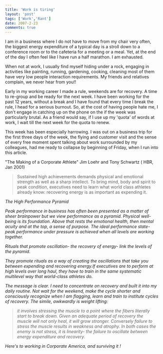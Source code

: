 ```yaml
---
title: 'Work is tiring'
layout: 'post'
tags: ['Work','Rant']
date: 2007-2-23
comments: true
---
```



I am in a business where I do not have to move from my chair very often, the biggest energy expenditure of a typical day is a stroll down to a conference room or to the cafeteria for a meeting or a meal. Yet, at the end of the day I often feel like I have run a half marathon. I am exhausted.
<!--more-->

<p>When not at work, I usually find myself hiding under a rock, engaging in activities like painting, running, gardening, cooking, cleaning most of them have very low people interaction requirements. My friends and relatives complain, we never hear from you!!</p>

<p>Early in my working career I made a rule, weekends are for recovery. A time to re-group and be ready for the next week. I have been working for the past 12 years, without a break and I have found that every time I break the rule, I head for a serious burnout. So, at the cost of having people hate me, I don't engage in catching up on the phone on the if the week was particularly brutal. As a friend would say, if I use up my 'quota' of words at work, I wait till the next week for the quota to renew.</p>

<p>This week has been especially harrowing. I was out on a business trip for the first three days of the week, the flying and customer visit and the sense of every free moment spent talking about work surrounded by my colleagues, had me ready to collapse by beginning of Friday, when I run into this article.</p>

<p>"The Making of a Corporate Athlete" Jim Loehr and Tony Schwartz ( HBR, Jan 2001)

<blockquote>Sustained high achievements demands physical and emotional strength as well as a sharp intellect. To bring mind, body and spirit to peak condition, executives need to learn what world class athletes already know: recovering energy is as important as expending it.</blockquote>

<i>The High Performance Pyramid<i>

<p>Peak performance in business has often been presented as a matter of sheer brainpower but we view performance as a pyramid. Physical well-being is its foundation. Above that rests the emotional health, then mental acuity and at the top, a sense of purpose. The ideal performance state- <i>peak performance under pressure<i> is achieved when all levels are working together.</p>

<p>Rituals that promote oscillation- the recovery of energy- link the levels of the pyramid.</p>

<p>They promote rituals as a way of creating the oscillations that take you between expending and recovering energy.If executives are to perform at high levels over long haul, they have to train in the same systematic multilevel way that world-class athletes do.</p>

<p>The message is clear. I need to concentrate on recovery and built it into my daily routine. Not wait for the weekend, make the cycle shorter and consciously recognize when I am flagging, learn and train to institute cycles of recovery. The simile, awkwardly is weight lifting:</p>

<blockquote>it involves stressing the muscle to a point where the fibers literally start to break down. Given an adequate period of recovery the muscle will not only heal, it will grow stronger. Conversely failure to stress the muscle results in weakness and atrophy. In both cases the enemy is not stress, it is linearity- the failure to oscillate between energy expenditure and recovery.</blockquote>

<p>Here's to working in Corporate America, and surviving it !</p>
